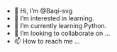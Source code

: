 - 👋 Hi, I’m @Baqi-svg
- 👀 I’m interested in learning.
- 🌱 I’m currently learning Python.
- 💞️ I’m looking to collaborate on ...
- 📫 How to reach me ...

<!---
Baqi-svg/Baqi-svg is a ✨ special ✨ repository because its `README.md` (this file) appears on your GitHub profile.
You can click the Preview link to take a look at your changes.
--->

